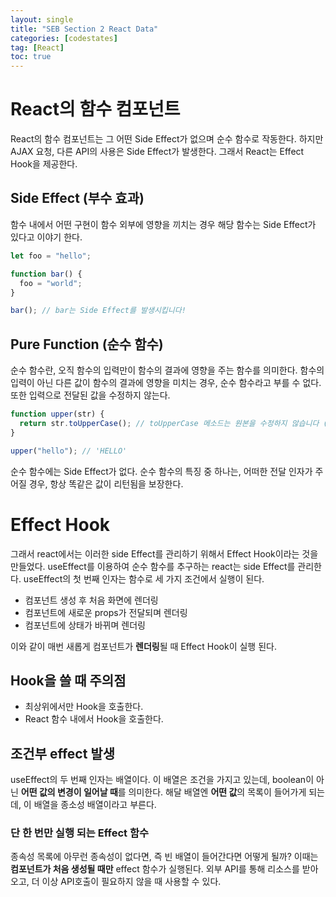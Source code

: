 ```yaml
---
layout: single
title: "SEB Section 2 React Data"
categories: [codestates]
tag: [React]
toc: true
---
```


# React의 함수 컴포넌트

React의 함수 컴포넌트는 그 어떤 Side Effect가 없으며 순수 함수로 작동한다. 하지만 AJAX 요청, 다른 API의 사용은 Side Effect가 발생한다. 그래서 React는 Effect Hook을 제공한다.

## Side Effect (부수 효과)

함수 내에서 어떤 구현이 함수 외부에 영향을 끼치는 경우 해당 함수는 Side Effect가 있다고 이야기 한다.

```js
let foo = "hello";

function bar() {
  foo = "world";
}

bar(); // bar는 Side Effect를 발생시킵니다!
```

## Pure Function (순수 함수)

순수 함수란, 오직 함수의 입력만이 함수의 결과에 영향을 주는 함수를 의미한다. 함수의 입력이 아닌 다른 값이 함수의 결과에 영향을 미치는 경우, 순수 함수라고 부를 수 없다. 또한 입력으로 전달된 값을 수정하지 않는다.

```js
function upper(str) {
  return str.toUpperCase(); // toUpperCase 메소드는 원본을 수정하지 않습니다 (Immutable)
}

upper("hello"); // 'HELLO'
```

순수 함수에는 Side Effect가 없다. 순수 함수의 특징 중 하나는, 어떠한 전달 인자가 주어질 경우, 항상 똑같은 값이 리턴됨을 보장한다.

# Effect Hook

그래서 react에서는 이러한 side Effect를 관리하기 위해서 Effect Hook이라는 것을 만들었다.
useEffect를 이용하여 순수 함수를 추구하는 react는 side Effect를 관리한다.
useEffect의 첫 번째 인자는 함수로 세 가지 조건에서 실행이 된다.

- 컴포넌트 생성 후 처음 화면에 렌더링
- 컴포넌트에 새로운 props가 전달되며 렌더링
- 컴포넌트에 상태가 바뀌며 렌더링

이와 같이 매번 새롭게 컴포넌트가 **렌더링**될 때 Effect Hook이 실행 된다.

## Hook을 쓸 때 주의점

- 최상위에서만 Hook을 호출한다.
- React 함수 내에서 Hook을 호출한다.

## 조건부 effect 발생

useEffect의 두 번째 인자는 배열이다. 이 배열은 조건을 가지고 있는데, boolean이 아닌 **어떤 값의 변경이 일어날 때**를 의미한다. 해달 배열엔 **어떤 값**의 목록이 들어가게 되는데, 이 배열을 종소성 배열이라고 부른다.

### 단 한 번만 실행 되는 Effect 함수

종속성 목록에 아무런 종속성이 없다면, 즉 빈 배열이 들어간다면 어떻게 될까?
이때는 **컴포넌트가 처음 생성될 때만** effect 함수가 실행된다. 외부 API를 통해 리소스를 받아오고, 더 이상 API호출이 필요하지 않을 때 사용할 수 있다.
